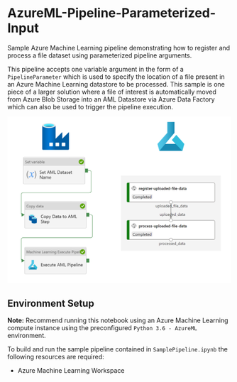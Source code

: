 # AzureML-Pipeline-Parameterized-Input

Sample Azure Machine Learning pipeline demonstrating how to register and process a file dataset using parameterized pipeline arguments.

This pipeline accepts one variable argument in the form of a `PipelineParameter` which is used to specify the location of a file present in an Azure Machine Learning datastore to be processed. This sample is one piece of a larger solution where a file of interest is automatically moved from Azure Blob Storage into an AML Datastore via Azure Data Factory which can also be used to trigger the pipeline execution.

![AML Pipeline](img/adfaml.png?raw=true "AzureML-Pipeline-Parameterized-Input")

## Environment Setup
<b>Note:</b> Recommend running this notebook using an Azure Machine Learning compute instance using the preconfigured `Python 3.6 - AzureML` environment.

To build and run the sample pipeline contained in `SamplePipeline.ipynb` the following resources are required:
* Azure Machine Learning Workspace

